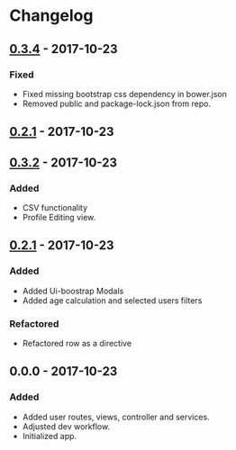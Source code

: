 # Changelog

## [0.3.4] - 2017-10-23

### Fixed
- Fixed missing bootstrap css dependency in bower.json
- Removed public and package-lock.json from repo.

## [0.2.1] - 2017-10-23

## [0.3.2] - 2017-10-23

### Added
- CSV functionality
- Profile Editing view.

## [0.2.1] - 2017-10-23

### Added

- Added Ui-boostrap Modals
- Added age calculation and selected users filters

### Refactored

- Refactored row as a directive

## 0.0.0 - 2017-10-23

### Added
- Added user routes, views, controller and services.
- Adjusted dev workflow.
- Initialized app.


[0.3.4]: https://github.com/mabdullah353/Newsletter2go/compare/v0.3.2...v0.3.4
[0.3.2]: https://github.com/mabdullah353/Newsletter2go/compare/v0.2.1...v0.3.2
[0.2.1]: https://github.com/mabdullah353/Newsletter2go/compare/v0.0.0...v0.2.1
